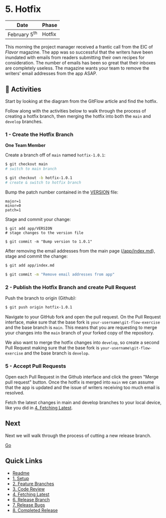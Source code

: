 # 5. Hotfix

| Date | Phase |
| --- | --- |
|  February 5<sup>th</sup> | Hotfix |

This morning the project manager received a frantic call from the EIC of _Flavor_ magazine. The app was so successful that the writers have been inundated with emails from readers submitting their own recipes for consideration. The number of emails has been so great that their inboxes are completely useless. The magazine wants your team to remove the writers' email addresses from the app ASAP.

## :running: Activities

Start by looking at the diagram from the GitFlow article and find the hotfix. 

Follow along with the activities below to walk through the process of creating a hotfix branch, then merging the hotfix into both the `main` and `develop` branches.

### 1 - Create the Hotfix Branch

__One Team Member__

Create a branch off of `main` named `hotfix-1.0.1`:
```sh
$ git checkout main
# switch to main branch

$ git checkout -b hotfix-1.0.1
# create & switch to hotfix branch
```

Bump the patch number contained in the [VERSION](/app/VERSION) file:
```
major=1
minor=0
patch=1
```

Stage and commit your change:
```
$ git add app/VERSION
# stage changes to the version file

$ git commit -m "Bump version to 1.0.1"
```

After removing the email addresses from the main page ([/app/index.md](/app/index.md)), stage and commit the change:
```sh
$ git add app/index.md

$ git commit -m "Remove email addresses from app"
```


### 2 - Publish the Hotfix Branch and create Pull Request

Push the branch to origin (Github):

```sh
$ git push origin hotfix-1.0.1
```

Navigate to your GitHub fork and open the pull request. On the Pull Request interface, make sure that the base fork is `your-username\git-flow-exercise` and the base branch is `main`. This means that you are requesting to merge your changes into the `main` branch of your forked copy of the repository. 

We also want to merge the hotfix changes into `develop`, so create a second Pull Request making sure that the base fork is `your-username\git-flow-exercise` and the base branch is `develop`. 


### 5 - Accept Pull Requests

Open each Pull Request in the Github interface and click the green "Merge pull request" button. Once the hotfix is merged into `main` we can assume that the app is updated and the issue of writers receiving too much email is resolved.

Fetch the latest changes in main and develop branches to your local device, like you did in [4. Fetching Latest](4-fetching-latest.md).


## Next

Next we will walk through the process of cutting a new release branch.

[Go](6-release-branch.md)

## Quick Links

- [Readme](../readme.md)
- [1. Setup](1-setup.md)
- [2. Feature Branches](2-feature-branches.md)
- [3. Code Review](3-code-review.md)
- [4. Fetching Latest](4-fetching-latest.md)
- [6. Release Branch](6-release-branch.md)
- [7. Release Bugs](7-release-bugs.md)
- [8. Completed Release](8-completed-release.md)
